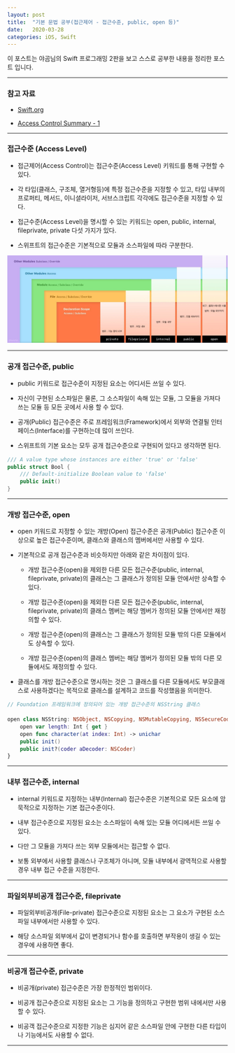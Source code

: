 ```yaml
---
layout: post
title:  "기본 문법 공부(접근제어 - 접근수준, public, open 등)"
date:   2020-03-28
categories: iOS, Swift
---
```


이 포스트는 야곰님의 Swift 프로그래밍 2판을 보고 스스로 공부한 내용을 정리한 포스트 입니다.

- - -

### 참고 자료

- [Swift.org](https://docs.swift.org/swift-book/LanguageGuide/AccessControl.html)

- [Access Control Summary - 1](https://vincentgeranium.github.io/ios,/swift/2020/03/28/basicSyntax.html)

- - -

### 접근수준 (Access Level)

- 접근제어(Access Control)는 접근수준(Access Level) 키워드를 통해 구현할 수 있다.

- 각 타입(클래스, 구조체, 열거형등)에 특정 접근수준을 지정할 수 있고, 타입 내부의 프로퍼티, 메서드, 이니셜라이저, 서브스크립트 각각에도 접근수준을 지정할 수 있다.

- 접근수준(Access Level)을 명시할 수 있는 키워드는 open, public, internal, fileprivate, private 다섯 가지가 있다.

- 스위프트의 접근수준은 기본적으로 모듈과 소스파일에 따라 구분한다.

![AccessLevelImage-1](https://github.com/VincentGeranium/VincentGeranium.github.io/blob/master/assets/img/SwiftAccessControl.png?raw=true)

- - -

### 공개 접근수준, public

- public 키워드로 접근수준이 지정된 요소는 어디서든 쓰일 수 있다.

- 자신이 구현된 소스파일은 물론, 그 소스파일이 속해 있는 모듈, 그 모듈을 가져다 쓰는 모듈 등 모든 곳에서 사용 할 수 있다.

- 공개(Public) 접근수준은 주로 프레임워크(Framework)에서 외부와 연결될 인터페이스(Interface)를 구현하는데 많이 쓰인다.

- 스위프트의 기본 요소는 모두 공개 접근수준으로 구현되어 있다고 생각하면 된다.

```swift
/// A value type whose instances are either 'true' or 'false'
public struct Bool {
    /// Default-initialize Boolean value to 'false'
    public init()
}
```

- - -

### 개방 접근수준, open

- open 키워드로 지정할 수 있는 개방(Open) 접근수준은 공개(Public) 접근수준 이상으로 높은 접근수준이며, 클래스와 클래스의 멤버에서만 사용할 수 있다.

- 기본적으로 공개 접근수준과 비슷하지만 아래와 같은 차이점이 있다.

    - 개방 접근수준(open)을 제외한 다른 모든 접근수준(public, internal, fileprivate, private)의 클래스는 그 클래스가 정의된 모듈 안에서만 상속할 수 있다.
    
    - 개방 접근수준(open)을 제외한 다른 모든 접근수준(public, internal, fileprivate, private)의 클래스 멤버는 해당 멤버가 정의된 모듈 안에서만 재정의할 수 있다.
    
    - 개방 접근수준(open)의 클래스는 그 클래스가 정의된 모듈 밖의 다른 모듈에서도 상속할 수 있다.
    
    - 개방 접근수준(open)의 클래스 멤버는 해당 멤버가 정의된 모듈 밖의 다른 모듈에서도 재정의할 수 있다.
    
- 클래스를 개방 접근수준으로 명시하는 것은 그 클래스를 다른 모듈에서도 부모클래스로 사용하겠다는 목적으로 클래스를 설계하고 코드를 작성했음을 의미한다.

```swift
// Foundation 프레임워크에 정의되어 있는 개방 접근수준의 NSString 클래스

open class NSString: NSObject, NSCopying, NSMutableCopying, NSSecureCoding {
    open var length: Int { get }
    open func character(at index: Int) -> unichar
    public init()
    public init?(coder aDecoder: NSCoder)
}
```

- - -

### 내부 접근수준, internal

- internal 키워드로 지정하는 내부(Internal) 접근수준은 기본적으로 모든 요소에 암묵적으로 지정하는 기본 접근수준이다.

- 내부 접근수준으로 지정된 요소는 소스파일이 속해 있는 모듈 어디에서든 쓰일 수 있다.

- 다만 그 모듈을 가져다 쓰는 외부 모듈에서는 접근할 수 없다.

- 보통 외부에서 사용할 클래스나 구조체가 아니며, 모듈 내부에서 광역적으로 사용할 경우 내부 접근 수준을 지정한다.

- - -

### 파일외부비공개 접근수준, fileprivate

- 파일외부비공개(File-private) 접근수준으로 지정된 요소는 그 요소가 구현된 소스파일 내부에서만 사용할 수 있다.

- 해당 소스파일 외부에서 값이 변경되거나 함수를 호출하면 부작용이 생길 수 있는 경우에 사용하면 좋다.

- - -

### 비공개 접근수준, private

- 비공개(private) 접근수준은 가장 한정적인 범위이다.

- 비공개 접근수준으로 지정된 요소는 그 기능을 정의하고 구현한 범위 내에서만 사용할 수 있다.

- 비공객 접근수준으로 지정한 기능은 심지어 같은 소스파일 안에 구현한 다른 타입이나 기능에서도 사용할 수 없다.

- - -